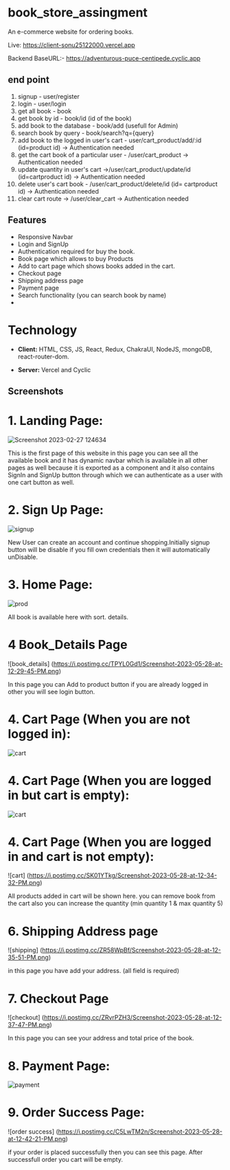 # book_store_assingment

An e-commerce website for ordering books.

Live: https://client-sonu25122000.vercel.app

Backend BaseURL:- https://adventurous-puce-centipede.cyclic.app
  ## end point 
  1. signup - user/register
  2. login - user/login
  3. get all book - book
  4. get book by id - book/id (id of the book)
  5. add book to the database - book/add (usefull for Admin)
  6. search book by query - book/search?q={query}
  7. add book to the logged in user's cart - user/cart_product/add/:id  (id=product id) -> Authentication needed
  8. get the cart book of a particular user - /user/cart_product -> Authentication needed
  9. update quantity in user's cart ->/user/cart_product/update/id (id=cartproduct id) -> Authentication needed
  10. delete user's  cart book -  /user/cart_product/delete/id (id= cartproduct id) -> Authentication needed
  11. clear cart route -> /user/clear_cart -> Authentication needed
## Features

 - Responsive Navbar
 - Login and SignUp
 - Authentication required for buy the book.
 - Book page which allows to buy Products
 - Add to cart page which shows books added in the cart.
 - Checkout page
 - Shipping address page
 - Payment page 
 - Search functionality (you can search book by name) 
 -  
 # Technology

- **Client:** HTML, CSS, JS, React, Redux, ChakraUI, NodeJS, mongoDB, react-router-dom.

- **Server:** Vercel and Cyclic

## Screenshots

# 1. Landing Page:
![Screenshot 2023-02-27 124634](https://i.postimg.cc/XYjT7DNd/Screenshot-2023-05-28-at-12-05-19-PM.png)

This is the first page of this website in this page you can see all the available book and it has dynamic navbar which is available in all other pages as well because it is exported
as a component and it also contains SignIn and SignUp button through which we can authenticate as a user with one cart button as well.


# 2. Sign Up Page:

![signup](https://i.postimg.cc/pXXZ9N8W/Screenshot-2023-05-28-at-12-25-53-PM.png)

New User can create an account and continue shopping.Initially signup button will be disable if you fill own credentials then it will automatically unDisable.

# 3.  Home Page:

![prod](https://i.postimg.cc/s29Q9xdt/Screenshot-2023-05-28-at-12-27-52-PM.png)

All  book is available here with sort. details.

# 4 Book_Details Page

![book_details] (https://i.postimg.cc/TPYL0Gd1/Screenshot-2023-05-28-at-12-29-45-PM.png) 

In this page you can Add to product button if you are already logged in other you will see login button.

# 4. Cart Page (When you are not logged in):

![cart](https://i.postimg.cc/4NWTtTSB/Screenshot-2023-05-28-at-12-31-48-PM.png)

# 4. Cart Page (When you are logged in but cart is empty):

![cart](https://i.postimg.cc/JzSvc7cc/Screenshot-2023-05-28-at-12-33-08-PM.png)


# 4. Cart Page (When you are logged in and cart is not empty):

![cart] (https://i.postimg.cc/SK01YTkg/Screenshot-2023-05-28-at-12-34-32-PM.png)

All products added in cart will be shown here. you can remove book from the cart also you can increase the quantity (min quantity 1 & max quantity 5)

# 6. Shipping Address page 

![shipping] (https://i.postimg.cc/ZR58WpBf/Screenshot-2023-05-28-at-12-35-51-PM.png)

in this page you have add your address. (all field is required)

# 7. Checkout Page

![checkout] (https://i.postimg.cc/ZRvrPZH3/Screenshot-2023-05-28-at-12-37-47-PM.png)

In this page you can see your address and total price of the book.

# 8. Payment Page:

![payment](https://i.postimg.cc/tRtsKYsJ/Screenshot-2023-05-28-at-12-40-44-PM.png)

# 9. Order Success Page:

![order success] (https://i.postimg.cc/C5LwTM2n/Screenshot-2023-05-28-at-12-42-21-PM.png)

if your order is placed successfully then you can see this page. After successfull order you cart will be empty.
